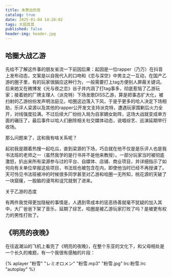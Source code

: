 ```yaml
---
title: 未寄出的信
catalog: true
date: 2025-01-04 14:28:02
tags: 大固其其
published: false
header-img: header.jpg
---
```


## 哈圈大战乙游

先给不了解这件事的朋友省流一下前因后果：起因是一位rapper（乃万）在抖音上发布动态，文案是以自我代入的口吻和《恋与深空》中男主之一互动，在国产乙游的圈子里，有的玩家很膈应这种行为，一般需要打上tag方便别人屏蔽关键词。后来她又在微博发《光与夜之恋》谷子并内涵了打tag事多，彻底惹恼了乙游玩家；接着她的厂牌主理人（派克特）下场发歌DISS乙游，算是把事态扩大化，被扫射的乙游纷纷发声明法庭见，哈圈这边落入下风，于是乎更多的哈人决定下场相助，乐评人梁源以及其他的rapper公开发文支持派克特，遭遇玩家围剿后火力全开，对线强度拉满。不过后续大厂纷纷入局为自家嫡女助阵，这场大战就变成单方面的碾压了，最后事件以哈人们删除相关社交媒体动态，说唱综艺、巡演延期举行收场。

那么问题来了，这和我有啥关系呢？

起初我是跟着热搜一起吃瓜，直到梁源的下场，巧合就在他不仅是是乐评人也是我书法班的老师之一（虽然我学的是行书并不是他来教授）。一部分玩家当时被彻底激怒，扒出来所有梁源参与过的平台、自媒体、店铺、商业项目，并详细指示了如何向有关单位举报这些项目，书法班也被包含在内，即使他当时已经不再授课了。天可怜见书法班被冲的时候很多同学甚至对乙游和哈圈一无所知，桃花源的天破了一块窟窿，一股脑的谩骂和诅咒就倒了进来。

关于乙游的态度

有两件我觉得更加隐秘的事情是，人遇到零成本的惩恶扬善就毫不犹疑的加入其中，大厂爸爸下架了音乐，延期了综艺，哈圈是被乙游玩家打败了吗？是被更有权力的男性打败了。

## 《明亮的夜晚》

在往返潮汕的飞机上看完了《明亮的夜晚》，在整个东亚的文化下，和父母相处是一个长久的难题，有一个我很有感触的片段：



{% aplayer "粉雪" "レミオロメン" "粉雪.mp3" "粉雪.jpg" lrc:粉雪.lrc "autoplay" %}